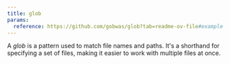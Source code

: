 ```yaml
---
title: glob
params:
  reference: https://github.com/gobwas/glob?tab=readme-ov-file#example
---
```


A _glob_ is a pattern used to match file names and paths. It's a shorthand for specifying a set of files, making it easier to work with multiple files at once.
